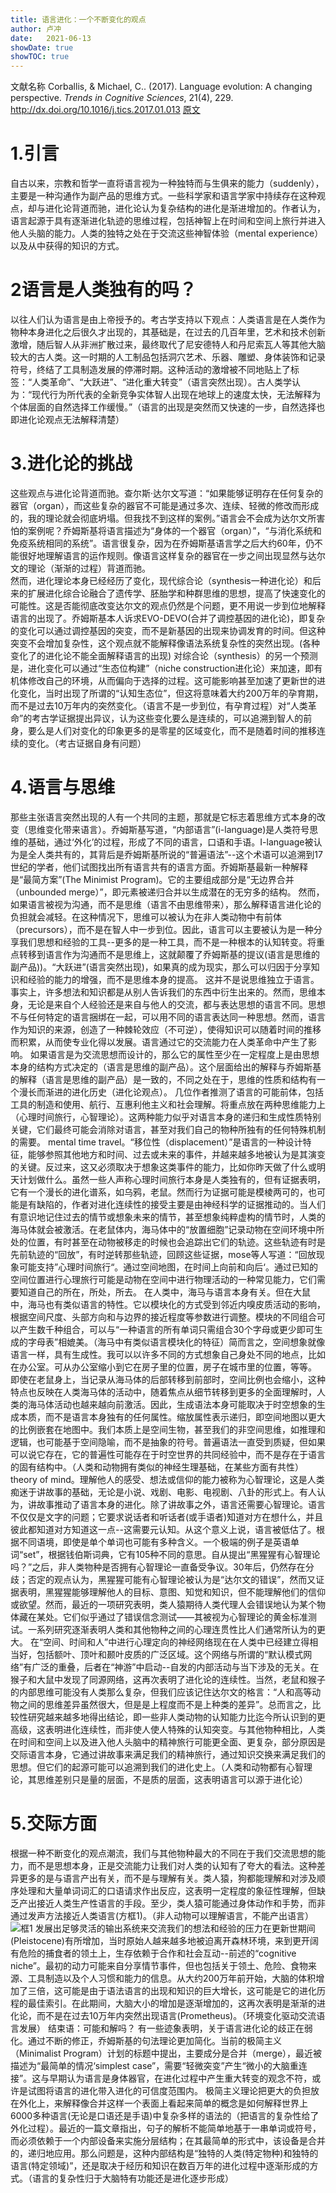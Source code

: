 ```yaml
---
title: 语言进化：一个不断变化的观点
author: 卢冲
date:   2021-06-13
showDate: true 
showTOC: true  
---
```

文献名称
Corballis, & Michael, C.. (2017). Language evolution: A changing perspective. *Trends in Cognitive Sciences*, 21(4), 229.
http://dx.doi.org/10.1016/j.tics.2017.01.013
[原文](../Source_Files/2021-06-13-LC1.pdf)

# 1.引言
自古以来，宗教和哲学一直将语言视为一种独特而与生俱来的能力（suddenly），主要是一种沟通作为副产品的思维方式。一些科学家和语言学家中持续存在这种观点，却与进化论背道而驰，进化论认为复杂结构的进化是渐进增加的。作者认为，语言起源于具有逐渐进化轨迹的思维过程，包括神智上在时间和空间上旅行并进入他人头脑的能力。人类的独特之处在于交流这些神智体验（mental experience）以及从中获得的知识的方式。
# 2语言是人类独有的吗？
以往人们认为语言是由上帝授予的。考古学支持以下观点：人类语言是在人类作为物种本身进化之后很久才出现的，其基础是，在过去的几百年里，艺术和技术创新激增，随后智人从非洲扩散过来，最终取代了尼安德特人和丹尼索瓦人等其他大脑较大的古人类。这一时期的人工制品包括洞穴艺术、乐器、雕塑、身体装饰和记录符号，终结了工具制造发展的停滞时期。这种活动的激增被不同地贴上了标签：“人类革命”、“大跃进”、“进化重大转变”（语言突然出现）。古人类学认为：“现代行为所代表的全新竞争实体智人出现在地球上的速度太快，无法解释为个体层面的自然选择工作缓慢。”（语言的出现是突然而又快速的一步，自然选择也即进化论观点无法解释清楚）
# 3.进化论的挑战
这些观点与进化论背道而驰。查尔斯·达尔文写道：“如果能够证明存在任何复杂的器官（organ），而这些复杂的器官不可能是通过多次、连续、轻微的修改而形成的，我的理论就会彻底坍塌。但我找不到这样的案例。”语言会不会成为达尔文所害怕的案例呢？乔姆斯基将语言描述为“身体的一个器官（organ）”，“与消化系统和免疫系统相同的系统”。语言很复杂，因为在乔姆斯基语言学之后大约60年，仍不能很好地理解语言的运作规则。像语言这样复杂的器官在一步之间出现显然与达尔文的理论（渐渐的过程）背道而驰。  
然而，进化理论本身已经经历了变化，现代综合论（synthesis一种进化论）和后来的扩展进化综合论融合了遗传学、胚胎学和种群思维的思想，提高了快速变化的可能性。这是否能彻底改变达尔文的观点仍然是个问题，更不用说一步到位地解释语言的出现了。乔姆斯基本人诉求EVO-DEVO(合并了调控基因的进化论)，即复杂的变化可以通过调控基因的突变，而不是新基因的出现来协调发育的时间。但这种突变不会增加复杂性，这个观点就不能解释像语法系统复杂性的突然出现。(各种变化了的进化论不能全面解释语言的出现)
对综合论（synthesis）的另一个预测是，进化变化可以通过“生态位构建”（niche construction进化论）来加速，即有机体修改自己的环境，从而偏向于选择的过程。这可能影响甚至加速了更新世的进化变化，当时出现了所谓的“认知生态位”，但这将意味着大约200万年的孕育期，而不是过去10万年内的突然变化。（语言不是一步到位，有孕育过程）对“人类革命”的考古学证据提出异议，认为这些变化要么是连续的，可以追溯到智人的前身，要么是人们对变化的印象更多的是零星的区域变化，而不是随着时间的推移连续的变化。（考古证据自身有问题）
# 4.语言与思维
那些主张语言突然出现的人有一个共同的主题，那就是它标志着思维方式本身的改变（思维变化带来语言）。乔姆斯基写道，“内部语言”(i-language)是人类符号思维的基础，通过‘外化’的过程，形成了不同的语言，口语和手语。I-language被认为是全人类共有的，其背后是乔姆斯基所说的“普遍语法”--这个术语可以追溯到17世纪的学者，他们试图找出所有语言共有的语言方面。乔姆斯基最新一种解释是“最简方案”(The Minimist Program)。它的主要组成部分是“无边界合并（unbounded merge）”，即元素被递归合并以生成潜在的无穷多的结构。
然而，如果语言被视为沟通，而不是思维（语言不由思维带来），那么解释语言进化论的负担就会减轻。在这种情况下，思维可以被认为在非人类动物中有前体（precursors），而不是在智人中一步到位。因此，语言可以主要被认为是一种分享我们思想和经验的工具--更多的是一种工具，而不是一种根本的认知转变。将重点转移到语言作为沟通而不是思维上，这就颠覆了乔姆斯基的提议(语言是思维的副产品))。“大跃进”(语言突然出现)，如果真的成为现实，那么可以归因于分享知识和经验的能力的增强，而不是思维本身的提高。
这并不是说思维独立于语言。事实上，许多想法和知识都是从别人告诉我们的东西中衍生出来的。然而，思维本身，无论是来自个人经验还是来自与他人的交流，都与表达思想的语言不同。思想不与任何特定的语言捆绑在一起，可以用不同的语言表达同一种思想。然而，语言作为知识的来源，创造了一种棘轮效应（不可逆），使得知识可以随着时间的推移而积累，从而使专业化得以发展。语言通过它的交流能力在人类革命中产生了影响。
如果语言是为交流思想而设计的，那么它的属性至少在一定程度上是由思想本身的结构方式决定的（语言是思维的副产品）。这个层面给出的解释与乔姆斯基的解释（语言是思维的副产品）是一致的，不同之处在于，思维的性质和结构有一个漫长而渐进的进化历史（进化论观点）。
几位作者推测了语言的可能前体，包括工具的制造和使用、航行、互惠利他主义和社会理解。将重点放在两种思维能力上（心理时间旅行，心智理论）。这两种能力似乎对语言本身的递归和生成性质特别关键，它们最终可能会消除对语言，甚至对我们自己的物种所独有的任何特殊机制的需要。
mental time travel。“移位性（displacement）”是语言的一种设计特征，能够参照其他地方和时间、过去或未来的事件，并越来越多地被认为是其演变的关键。反过来，这又必须取决于想象这类事件的能力，比如你昨天做了什么或明天计划做什么。虽然一些人声称心理时间旅行本身是人类独有的，但有证据表明，它有一个漫长的进化谱系，如乌鸦，老鼠。然而行为证据可能是模棱两可的，也可能是有缺陷的，作者对进化连续性的接受主要是由神经科学的证据推动的。当人们有意识地记住过去的情节或想象未来的情节，甚至想象纯粹虚构的情节时，人类的海马体就会被激活。在老鼠体内，海马体中的“放置细胞”记录动物在空间环境中所处的位置，有时甚至在动物被移走的时候也会追踪出它们的轨迹。这些轨迹有时是先前轨迹的“回放”，有时逆转那些轨迹，回顾这些证据，mose等人写道：“回放现象可能支持”心理时间旅行“。通过空间地图，在时间上向前和向后‘。通过已知的空间位置进行心理旅行可能是动物在空间中进行物理活动的一种常见能力，它们需要知道自己的所在，所处，所去。 
在人类中，海马与语言本身有关。但在大鼠中，海马也有类似语言的特性。它以模块化的方式受到邻近内嗅皮质活动的影响，根据空间尺度、头部方向和与边界的接近程度等参数进行调整。模块的不同组合可以产生数千种组合，可以与“一种语言的所有单词只需组合30个字母或更少即可生成的字母表”相媲美。（海马中有类似语言模块化的特征）简而言之，空间想象就像语言一样，具有生成性。我可以以许多不同的方式想象自己身处不同的地点，比如在办公室。可从办公室缩小到它在房子里的位置，房子在城市里的位置，等等。
即使在老鼠身上，当记录从海马体的后部转移到前部时，空间比例也会缩小，这种特点也反映在人类海马体的活动中，随着焦点从细节转移到更多的全面理解时，人类的海马体活动也越来越向前激活。因此，生成语法本身可能取决于时空想象的生成本质，而不是语言本身独有的任何属性。缩放属性表示递归，即空间地图以更大的比例嵌套在地图中。我们本质上是空间生物，甚至我们的非空间思维，如推理和逻辑，也可能基于空间隐喻，而不是抽象的符号。普遍语法一直受到质疑，但如果可以说它存在，它的普遍性可能存在于时空世界的共同经验中，而不是存在于语言的固有结构中。（人类和动物拥有类似的神经生理基础，在某些方面有共性）
theory of mind。理解他人的感受、想法或信仰的能力被称为心智理论，这是人类痴迷于讲故事的基础，无论是小说、戏剧、电影、电视剧、八卦的形式上。有人认为，讲故事推动了语言本身的进化。除了讲故事之外，语言还需要心智理论。语言不仅仅是文字的问题；它要求说话者和听话者(或手语者)知道对方在想什么，并且彼此都知道对方知道这一点--这需要元认知。从这个意义上说，语言被低估了。根据不同语境，即使是单个单词也可能有多种含义。一个极端的例子是英语单词“set”，根据钱伯斯词典，它有105种不同的意思。自从提出“黑猩猩有心智理论吗？”之后，非人类物种是否拥有心智理论一直备受争议。30年后，仍然存在分歧；否定的观点认为，黑猩猩可能有心智理论被认为是“达尔文的错误”，然而又证据表明，黑猩猩能够理解他人的目标、意图、知觉和知识，但不能理解他们的信仰或欲望。然而，最近的一项研究表明，类人猿期待人类代理人会错误地认为某个物体藏在某处。它们似乎通过了错误信念测试——其被视为心智理论的黄金标准测试。一系列研究逐渐表明人类和其他物种之间的心理连贯性比人们通常所认为的更大。
在“空间、时间和人”中进行心理定向的神经网络现在在人类中已经建立得相当好，包括额叶、顶叶和颞叶皮质的广泛区域。这个网络与所谓的“默认模式网络”有广泛的重叠，后者在“神游”中启动--自发的内部活动与当下涉及的无关。在猴子和大鼠中发现了同源网络，这再次表明了进化论的连续性。当然，老鼠和猴子的内部思维可能没有人类那么复杂，但我们应该记住达尔文的格言：“人和高等动物之间的思维差异虽然很大，但是是上程度而不是上种类的差异”。总而言之，比较性研究越来越多地得出结论，即一些非人类动物的认知能力比迄今所认识到的更高级，这表明进化连续性，而非使人使人特殊的认知突变。与其他物种相比，人类在时间和空间上以及进入他人头脑中的精神旅行可能更全面、更复杂，部分原因是交际语言本身，它通过讲故事来满足我们的精神旅行，通过知识交换来满足我们的思想。但它们的起源可能可以追溯到我们的进化史上。（人类和动物都有心智理论，其思维差别只是量的层面，不是质的层面，这表明语言可以源于进化论）
# 5.交际方面
根据一种不断变化的观点潮流，我们与其他物种最大的不同在于我们交流思想的能力，而不是思想本身，正是交流能力让我们对人类的认知有了夸大的看法。这种差异更多的是与语言产出有关，而不是与理解有关。类人猿，狗都能理解和对涉及顺序处理和大量单词词汇的口语请求作出反应，这表明一定程度的象征性理解，但缺乏产出接近人类生产性语言的手段。至少，类人猿可能通过身体动作和手势，而非通过发声方法接近人类语言(方框1)。（非人动物可以理解语言，不能产出语言）
![框1](../Supporting_Information/2021-06-13-LC1-Box-1.png)
发展出足够灵活的输出系统来交流我们的想法和经验的压力在更新世期间(Pleistocene)有所增加，当时原始人越来越多地被迫离开森林环境，来到更开阔有危险的捕食者的领土上，生存依赖于合作和社会互动--前述的“cognitive niche”。最初的动力可能来自分享情节事件，但也包括关于领土、危险、食物来源、工具制造以及个人习惯和能力的信息。从大约200万年前开始，大脑的体积增加了三倍，这可能是由于语法语言的出现和知识的巨大增长，这可能是它的进化历程的最佳索引。在此期间，大脑大小的增加是逐渐增加的，这再次表明是渐渐的进化论，而不是在过去10万年内突然出现语言(Prometheus)。（环境变化驱动交流语言发展）
结束语：可能和解吗？
有一些迹象表明，关于语言进化论的歧正在弱化。通过不断的修正，乔姆斯基的句法理论更加简化。当前的极简主义（Minimalist Program）计划的标题中提出，主要成分是合并（merge），最近被描述为“最简单的情况‘simplest case”，需要“轻微突变”产生“微小的大脑重连接”。这与早期认为语言是身体器官，在进化过程中产生重大转变的观念不符，或许是试图将语言的进化带入进化的可信度范围内。
极简主义理论把更大的负担放在外化上，来解释像合并这样一个表面上看起来简单的概念是如何解释世界上6000多种语言(无论是口语还是手语)中复杂多样的语法的（把语言的复杂性给了外化过程）。最近的一篇文章指出，句子的解析不能简单地基于一串单词或符号，而必须依赖于一个内部设备来实施分层结构；在其最简单的形式中，该设备是合并的，递归地应用。那么问题是，这种内部结构是“独特的人类(特定物种)和独特的语言(特定领域)”，还是取决于经历和知识在数百万年的进化过程中逐渐形成的方式。（语言的复杂性归于大脑特有功能还是进化逐步形成）








